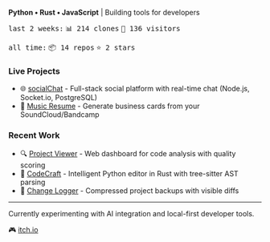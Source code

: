 **Python • Rust • JavaScript** | Building tools for developers
<!-- GITHUB_STATS:START -->
<kbd>last 2 weeks:</kbd> <kbd>📊 214 clones</kbd> <kbd>👥 136 visitors</kbd>

<kbd>all time:</kbd> <kbd>📦 14 repos</kbd> <kbd>⭐ 2 stars</kbd>
<!-- GITHUB_STATS:END -->

### Live Projects



- 🌐 [socialChat](https://socialchat-production.up.railway.app/) - Full-stack social platform with real-time chat (Node.js, Socket.io, PostgreSQL)
- 🎵 [Music Resume](https://musicresume.up.railway.app/) - Generate business cards from your SoundCloud/Bandcamp

### Recent Work
- 🔍 [Project Viewer](https://github.com/wedsmoker/Project-Viewer) - Web dashboard for code analysis with quality scoring
- 🦀 [CodeCraft](https://github.com/wedsmoker/CodeCraft) - Intelligent Python editor in Rust with tree-sitter AST parsing
- 📝 [Change Logger](https://github.com/wedsmoker/Change-Logger) - Compressed project backups with visible diffs

---

Currently experimenting with AI integration and local-first developer tools.

🎮 [itch.io](https://wedsmoker.itch.io/)
